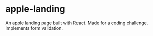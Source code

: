 # apple-landing
An apple landing page built with React. Made for a coding challenge. Implements form validation. 
